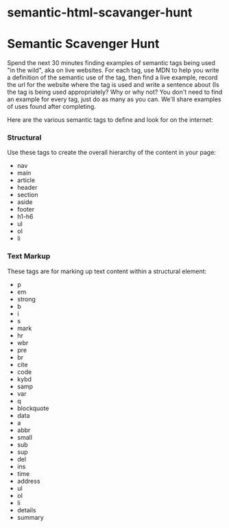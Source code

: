 # semantic-html-scavanger-hunt

# Semantic Scavenger Hunt

Spend the next 30 minutes finding examples of semantic tags being used "in the wild", aka on live websites. For each tag, use MDN to help you write a definition of the semantic use of the tag, then find a live example, record the url for the website where the tag is used and write a sentence about (Is the tag is being used appropriately? Why or why not? You don't need to find an example for every tag, just do as many as you can. We'll share examples of uses found after completing.

Here are the various semantic tags to define and look for on the internet:

### Structural

Use these tags to create the overall hierarchy of the content in your page:

* nav
* main
* article
* header
* section
* aside
* footer
* h1-h6
* ul
* ol
* li


### Text Markup

These tags are for marking up text content within a structural element:

* p
* em
* strong
* b
* i
* s
* mark
* hr
* wbr
* pre
* br
* cite
* code
* kybd
* samp
* var
* q
* blockquote
* data
* a
* abbr
* small
* sub
* sup
* del
* ins
* time
* address
* ul
* ol
* li
* details
* summary
